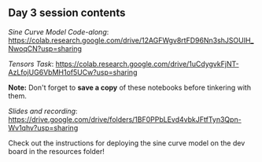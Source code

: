 ## Day 3 session contents

*Sine Curve Model Code-along*: https://colab.research.google.com/drive/12AGFWgv8rtFD96Nn3shJSOUIH_NwoqCN?usp=sharing

*Tensors Task*: https://colab.research.google.com/drive/1uCdygvkFjNT-AzLfojUG6VbMH1of5UCw?usp=sharing

**Note:** Don't forget to **save a copy** of these notebooks before tinkering with them. 

*Slides and recording*: https://drive.google.com/drive/folders/1BF0PPbLEvd4vbkJFtfTyn3Qpn-Wv1qhv?usp=sharing

Check out the instructions for deploying the sine curve model on the dev board in the resources folder!
